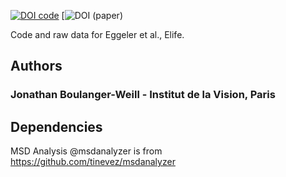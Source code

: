 
[![DOI code](https://zenodo.org/badge/DOI/10.5281/zenodo.15622176.svg)](https://doi.org/10.5281/zenodo.15622176)
[![DOI (paper)]([https://doi.org/10.1038/s41592-019-0686-2](https://doi.org/10.7554/eLife.105430.2))

Code and raw data for Eggeler et al., Elife.

Authors
-------
### Jonathan Boulanger-Weill - Institut de la Vision, Paris 

Dependencies
------------
MSD Analysis @msdanalyzer is from https://github.com/tinevez/msdanalyzer 
